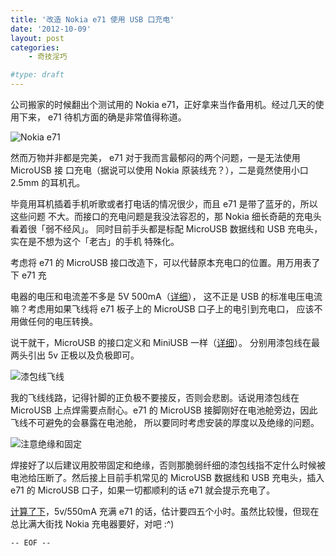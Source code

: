 ```yaml
---
title: '改造 Nokia e71 使用 USB 口充电'
date: '2012-10-09'
layout: post
categories:
    - 奇技淫巧

#type: draft
---
```


公司搬家的时候翻出个测试用的 Nokia e71，正好拿来当作备用机。经过几天的使用下来，
e71 待机方面的确是非常值得称道。

![Nokia e71](http://files.gracecode.com/2012_10_08/1349699006@640.jpg)

然而万物并非都是完美， e71 对于我而言最郁闷的两个问题，一是无法使用 MicroUSB 接
口充电（据说可以使用 Nokia 原装线充？），二是竟然使用小口 2.5mm 的耳机孔。

毕竟用耳机插着手机听歌或者打电话的情况很少，而且 e71 是带了蓝牙的，所以这些问题
不大。而接口的充电问题是我没法容忍的，那 Nokia 细长奇葩的充电头看着很「弱不经风」。
同时目前手头都是标配 MicroUSB 数据线和 USB 充电头，实在是不想为这个「老古」的手机
特殊化。

考虑将 e71 的 MicroUSB 接口改造下，可以代替原本充电口的位置。用万用表了下 e71 充

电器的电压和电流差不多是 5V 500mA（[详细](http://www.cslog.cn/Content/nokia-chargers/)），
这不正是 USB 的标准电压电流嘛？考虑用如果飞线将 e71 板子上的 MicroUSB 口子上的电引到充电口，
应该不用做任何的电压转换。


说干就干，MicroUSB 的接口定义和 MiniUSB 一样（[详细](http://en.wikipedia.org/wiki/Micro_usb#Mini_and_Micro_connectors)）。
分别用漆包线在最两头引出 5v 正极以及负极即可。

![漆包线飞线](http://files.gracecode.com/2012_10_09/1349753513@640.jpg)

我的飞线线路，记得针脚的正负极不要接反，否则会悲剧。话说用漆包线在 MicroUSB
上点焊需要点耐心。e71 的 MicroUSB 接脚刚好在电池舱旁边，因此飞线不可避免的会暴露在电池舱，
所以要同时考虑安装的厚度以及绝缘的问题。

![注意绝缘和固定](http://files.gracecode.com/2012_10_08/1349699202@640.jpg)

焊接好了以后建议用胶带固定和绝缘，否则那脆弱纤细的漆包线指不定什么时候被电池给压断了。然后接上目前手机常见的
MicroUSB 数据线和 USB 充电头，插入 e71 的 MicroUSB 口子，如果一切都顺利的话 e71 就会提示充电了。

[计算了下](http://www.360doc.com/content/10/0903/15/1220759_50913629.shtml)，5v/550mA 充满 e71 的话，估计要四五个小时。虽然比较慢，但现在总比满大街找 Nokia 充电器要好，对吧  :^)

`-- EOF --`

